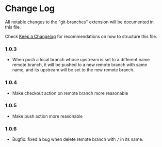 # Change Log

All notable changes to the "git-branches" extension will be documented in this file.

Check [Keep a Changelog](http://keepachangelog.com/) for recommendations on how to structure this file.

### 1.0.3

- When push a local branch whose upstream is set to a different name remote branch, it will be pushed to a new remote branch with same name, and its upstream will be set to the new remote branch.

### 1.0.4

- Make checkout action on remote branch more reasonable

### 1.0.5

- Make push action more reasonable

### 1.0.6

- Bugfix: fixed a bug when delete remote branch with `/` in its name.

